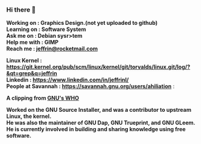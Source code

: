 ### Hi there 👋

<!--
**ahiliation/ahiliation** is a ✨ _special_ ✨ repository because its `README.md` (this file) appears on your GitHub profile.

Here are some ideas to get you started:

- 🔭 I’m currently working on ...
- 🌱 I’m currently learning ...
- 👯 I’m looking to collaborate on ...
- 🤔 I’m looking for help with ...
- 💬 Ask me about ...
- 📫 How to reach me: ...
- 😄 Pronouns: ...
- ⚡ Fun fact: ...
-->

  **Working on :     Graphics Design.(not yet uploaded to github)<br>
    Learning on :    Software System <br>
    Ask me on :      Debian sysr>tem<br>
    Help me with :   GIMP<br>
    Reach me :       jeffrin@rocketmail.com** 
    
    
  **Linux Kernel       : https://git.kernel.org/pub/scm/linux/kernel/git/torvalds/linux.git/log/?&qt=grep&q=jeffrin<br>
    Linkedin           : https://www.linkedin.com/in/jeffrinl/<br>
    People at Savannah : https://savannah.gnu.org/users/ahiliation**        :  
 
  **A clipping from [GNU's WHO](https://www.gnu.org/people/)** <br>
 
 **Worked on the GNU Source Installer, and was a contributor to upstream Linux, the kernel.<br>
 He was also the maintainer of GNU Dap, GNU Trueprint, and GNU GLeem.<br>
 He is currently involved in building and sharing knowledge using free software.**

 
 
